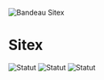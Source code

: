 ![Bandeau Sitex](https://sitex-staging.agence-scroll.com/bandeau.png)

# Sitex
![Statut](https://github.com/ScrollAgency/sitex/actions/workflows/loader-host.yml/badge.svg)
![Statut](https://github.com/ScrollAgency/sitex/actions/workflows/staging.yml/badge.svg)
![Statut](https://github.com/ScrollAgency/sitex/actions/workflows/production.yml/badge.svg)